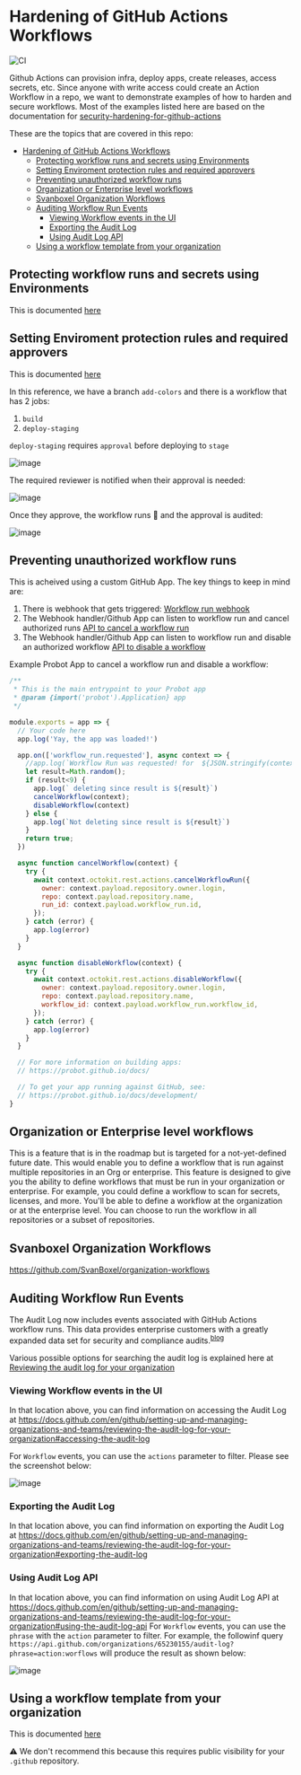 # Hardening of GitHub Actions Workflows 

![CI](https://github.com/decyjphr-org/actions-demo/workflows/CI/badge.svg)

Github Actions can provision infra, deploy apps, create releases, access secrets, etc. Since anyone with write access could create an Action Workflow in a repo, we want to demonstrate examples of how to harden and secure workflows. Most of the examples listed here are based on the documentation for [security-hardening-for-github-actions](https://docs.github.com/en/actions/learn-github-actions/security-hardening-for-github-actions) 

These are the topics that are covered in this repo:

- [Hardening of GitHub Actions Workflows](#hardening-of-github-actions-workflows)
  - [Protecting workflow runs and secrets using Environments](#protecting-workflow-runs-and-secrets-using-environments)
  - [Setting Enviroment protection rules and required approvers](#setting-enviroment-protection-rules-and-required-approvers)
  - [Preventing unauthorized workflow runs](#preventing-unauthorized-workflow-runs)
  - [Organization or Enterprise level workflows](#organization-or-enterprise-level-workflows)
  - [Svanboxel Organization Workflows](#svanboxel-organization-workflows)
  - [Auditing Workflow Run Events](#auditing-workflow-run-events)
    - [Viewing Workflow events in the UI](#viewing-workflow-events-in-the-ui)
    - [Exporting the Audit Log](#exporting-the-audit-log)
    - [Using Audit Log API](#using-audit-log-api)
  - [Using a workflow template from your organization](#using-a-workflow-template-from-your-organization)

## Protecting workflow runs and secrets using Environments

This is documented [here]()

## Setting Enviroment protection rules and required approvers

This is documented [here](https://docs.github.com/en/actions/reference/environments)

In this reference, we have a branch `add-colors` and there is a workflow that has 2 jobs:
1. `build`
2. `deploy-staging`

`deploy-staging` requires `approval` before deploying to `stage`

![image](https://user-images.githubusercontent.com/57544838/112863729-24f4b880-9085-11eb-9c4a-8cce3f073985.png)

The required reviewer is notified when their approval is needed:

![image](https://user-images.githubusercontent.com/57544838/112863824-405fc380-9085-11eb-811b-5eb1ca07f14a.png)

Once they approve, the workflow runs :tada: and the approval is audited:

![image](https://user-images.githubusercontent.com/57544838/112864654-04792e00-9086-11eb-97a0-f350356235f4.png)


## Preventing unauthorized workflow runs

This is acheived using a custom GitHub App. The key things to keep in mind are:
1. There is webhook that gets triggered: [Workflow run webhook](https://docs.github.com/en/developers/webhooks-and-events/webhook-events-and-payloads#workflow_run)
2. The Webhook handler/Github App can listen to workflow run and cancel authorized runs [API to cancel a workflow run](https://octokit.github.io/rest.js/v18#actions-cancel-workflow-run)
3. The Webhook handler/Github App can listen to workflow run and disable an authorized workflow [API to disable a workflow](https://docs.github.com/en/rest/reference/actions#disable-a-workflow)

Example Probot App to cancel a workflow run and disable a workflow:

```Javascript
/**
 * This is the main entrypoint to your Probot app
 * @param {import('probot').Application} app
 */

module.exports = app => {
  // Your code here
  app.log('Yay, the app was loaded!')

  app.on(['workflow_run.requested'], async context => {
    //app.log(`Workflow Run was requested! for  ${JSON.stringify(context.payload)}`)
    let result=Math.random();
    if (result<9) {
      app.log(` deleting since result is ${result}`)
      cancelWorkflow(context);
      disableWorkflow(context)
    } else {
      app.log(`Not deleting since result is ${result}`)
    }
    return true;
  })

  async function cancelWorkflow(context) {
    try {
      await context.octokit.rest.actions.cancelWorkflowRun({
        owner: context.payload.repository.owner.login,
        repo: context.payload.repository.name,
        run_id: context.payload.workflow_run.id,
      });     
    } catch (error) {
      app.log(error)
    }
  }

  async function disableWorkflow(context) {
    try {
      await context.octokit.rest.actions.disableWorkflow({
        owner: context.payload.repository.owner.login,
        repo: context.payload.repository.name,
        workflow_id: context.payload.workflow_run.workflow_id,
      });     
    } catch (error) {
      app.log(error)
    }
  }

  // For more information on building apps:
  // https://probot.github.io/docs/

  // To get your app running against GitHub, see:
  // https://probot.github.io/docs/development/
}
```

## Organization or Enterprise level workflows

This is a feature that is in the roadmap but is targeted for a not-yet-defined future date. This would enable you to define a workflow that is run against multiple repositories in an Org or enterprise. This feature is designed to give you the ability to define workflows that must be run in your organization or enterprise. For example, you could define a workflow to scan for secrets, licenses, and more. You'll be able to define a workflow at the organization or at the enterprise level. You can choose to run the workflow in all repositories or a subset of repositories.

## Svanboxel Organization Workflows

https://github.com/SvanBoxel/organization-workflows


## Auditing Workflow Run Events

The Audit Log now includes events associated with GitHub Actions workflow runs. This data provides enterprise customers with a greatly expanded data set for security and compliance audits.<sup>[blog](https://github.blog/changelog/2021-02-23-github-actions-workflow-run-events-are-now-included-in-the-audit-log/)</sup>

Various possible options for searching the audit log is explained here at [Reviewing the audit log for your organization
](https://docs.github.com/en/github/setting-up-and-managing-organizations-and-teams/reviewing-the-audit-log-for-your-organization#searching-the-audit-log)

### Viewing Workflow events in the UI

In that location above, you can find information on accessing the Audit Log at https://docs.github.com/en/github/setting-up-and-managing-organizations-and-teams/reviewing-the-audit-log-for-your-organization#accessing-the-audit-log

For `Workflow` events, you can use the `actions` parameter to filter. Please see the screenshot below:

![image](https://user-images.githubusercontent.com/57544838/112735417-2c4f8100-8f22-11eb-8f18-63de02df0c09.png)


### Exporting the Audit Log

In that location above, you can find information on exporting the  Audit Log at https://docs.github.com/en/github/setting-up-and-managing-organizations-and-teams/reviewing-the-audit-log-for-your-organization#exporting-the-audit-log

### Using Audit Log API

In that location above, you can find information on using Audit Log API at https://docs.github.com/en/github/setting-up-and-managing-organizations-and-teams/reviewing-the-audit-log-for-your-organization#using-the-audit-log-api
For `Workflow` events, you can use the `phrase`  with the `action` parameter to filter. For example, the followinf query `https://api.github.com/organizations/65230155/audit-log?phrase=action:worflows` will produce the result as shown below:

![image](https://user-images.githubusercontent.com/57544838/112736273-de3d7c00-8f27-11eb-9228-e7fff8713d78.png)

## Using a workflow template from your organization

This is documented [here](https://docs.github.com/en/actions/learn-github-actions/sharing-workflows-with-your-organization#using-a-workflow-template-from-your-organization)

:warning: We don't recommend this because this requires public visibility for your `.github` repository.
